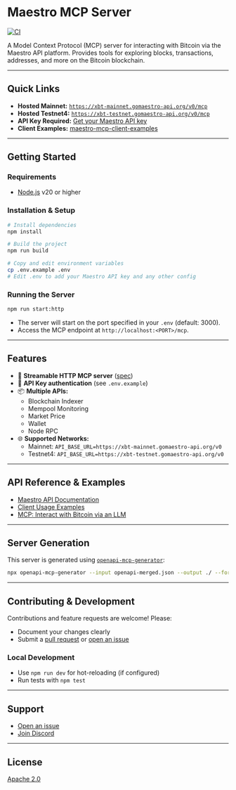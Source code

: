 # Maestro MCP Server

[![CI](https://github.com/maestro-org/maestro-mcp-server/actions/workflows/ci.yml/badge.svg)](https://github.com/maestro-org/maestro-mcp-server/actions/workflows/ci.yml)

A Model Context Protocol (MCP) server for interacting with Bitcoin via the Maestro API platform. Provides tools for exploring blocks, transactions, addresses, and more on the Bitcoin blockchain.

---

## Quick Links

- **Hosted Mainnet:** [`https://xbt-mainnet.gomaestro-api.org/v0/mcp`](https://xbt-mainnet.gomaestro-api.org/v0/mcp)
- **Hosted Testnet4:** [`https://xbt-testnet.gomaestro-api.org/v0/mcp`](https://xbt-testnet.gomaestro-api.org/v0/mcp)
- **API Key Required:** [Get your Maestro API key](https://docs.gomaestro.org/getting-started)
- **Client Examples:** [maestro-mcp-client-examples](https://github.com/maestro-org/maestro-mcp-client-examples)

---

## Getting Started

### Requirements

- [Node.js](https://nodejs.org/en) v20 or higher

### Installation & Setup

```bash
# Install dependencies
npm install

# Build the project
npm run build

# Copy and edit environment variables
cp .env.example .env
# Edit .env to add your Maestro API key and any other config
```

### Running the Server

```bash
npm run start:http
```

- The server will start on the port specified in your `.env` (default: 3000).
- Access the MCP endpoint at `http://localhost:<PORT>/mcp`.

---

## Features

- 🚀 **Streamable HTTP MCP server** ([spec](https://modelcontextprotocol.io/specification/2025-03-26/basic/transports#streamable-http))
- 🔑 **API Key authentication** (see `.env.example`)
- 📦 **Multiple APIs:**
  - Blockchain Indexer
  - Mempool Monitoring
  - Market Price
  - Wallet
  - Node RPC
- 🌐 **Supported Networks:**
  - Mainnet: `API_BASE_URL=https://xbt-mainnet.gomaestro-api.org/v0`
  - Testnet4: `API_BASE_URL=https://xbt-testnet.gomaestro-api.org/v0`

---

## API Reference & Examples

- [Maestro API Documentation](https://docs.gomaestro.org)
- [Client Usage Examples](https://github.com/maestro-org/maestro-mcp-client-examples)
- [MCP: Interact with Bitcoin via an LLM](https://docs.gomaestro.org/bitcoin/tutorials-and-guides/mcp-interact-with-bitcoin-via-an-llm)

---

## Server Generation

This server is generated using [`openapi-mcp-generator`](https://github.com/harsha-iiiv/openapi-mcp-generator):

```bash
npx openapi-mcp-generator --input openapi-merged.json --output ./ --force --transport streamable-http --port 3000
```

---

## Contributing & Development

Contributions and feature requests are welcome! Please:

- Document your changes clearly
- Submit a [pull request](https://github.com/maestro-org/maestro-mcp/compare) or [open an issue](https://github.com/maestro-org/maestro-mcp/issues/new)

### Local Development

- Use `npm run dev` for hot-reloading (if configured)
- Run tests with `npm test`

---

## Support

- [Open an issue](https://github.com/maestro-org/maestro-mcp/issues/new)
- [Join Discord](https://discord.gg/ES2rDhBJt3)

---

## License

[Apache 2.0](LICENSE)
